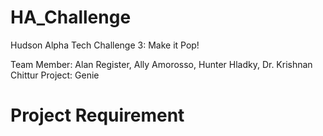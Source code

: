# HA_Challenge
Hudson Alpha Tech Challenge 3: Make it Pop!

Team Member: Alan Register, Ally Amorosso, Hunter Hladky, Dr. Krishnan Chittur
Project: Genie

# Project Requirement
